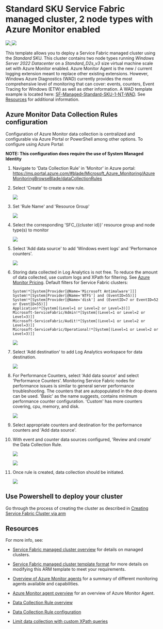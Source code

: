 # Standard SKU Service Fabric managed cluster, 2 node types with Azure Monitor enabled

<a href="https://portal.azure.com/#create/Microsoft.Template/uri/https%3A%2F%2Fraw.githubusercontent.com%2FAzure-Samples%2Fservice-fabric-cluster-templates%2Fmaster%2FSF-Managed-Standard-SKU-1-NT-AzureMonitor%2Fazuredeploy.json" target="_blank">
    <img src="http://azuredeploy.net/deploybutton.png"/>
</a>
<a href="http://armviz.io/#/?load=https%3A%2F%2Fraw.githubusercontent.com%2FAzure-Samples%2Fservice-fabric-cluster-templates%2Fmaster%2FSF-Managed-Standard-SKU-1-NT-AzureMonitor%2Fazuredeploy.json" target="_blank">
    <img src="http://armviz.io/visualizebutton.png"/>
</a>

This template allows you to deploy a Service Fabric managed cluster using the *Standard* SKU. This cluster contains two node types running *Windows Server 2022 Datacenter* on a *Standard_D2s_v3* size virtual machine scale set with Azure Monitor enabled. Azure Monitor Agent is the new / current logging extension meant to replace other existing extensions. However, Windows Azure Diagnostics (WAD) currently provides the most comprehensive level of monitoring that can cover: events, counters, Event Tracing for Windows (ETW) as well as other information. A WAD template example is located here: [SF-Managed-Standard-SKU-1-NT-WAD](../SF-Managed-Standard-SKU-1-NT-WAD). See [Resources](#resources) for additional information.

## Azure Monitor Data Collection Rules configuration

Configuration of Azure Monitor data collection is centralized and configurable via Azure Portal or PowerShell among other options. To configure using Azure Portal:

**NOTE: This configuration does require the use of System Managed Identity**

1. Navigate to 'Data Collection Rule' in 'Monitor' in Azure portal: https://ms.portal.azure.com/#blade/Microsoft_Azure_Monitoring/AzureMonitoringBrowseBlade/dataCollectionRules

2. Select 'Create' to create a new rule.

    ![](media/azure-monitor-dcr-create.png)

3. Set 'Rule Name' and 'Resource Group'

    ![](media/azure-monitor-dcr-create.2.png)

4. Select the corresponding 'SFC_{{cluster id}}' resource group and node type(s) to monitor

    ![](media/azure-monitor-dcr-create-select-scope.png)

5. Select 'Add data source' to add 'Windows event logs' and 'Performance counters'.

    ![](media/azure-monitor-dcr-create-add-source.png)

6. Storing data collected in Log Analytics is not free. To reduce the amount of data collected, use custom logs and XPath for filtering. See [Azure Monitor Pricing](https://azure.microsoft.com/en-us/pricing/details/monitor/). Default filters for Service Fabric clusters:

    ```text
    System!*[System[Provider[@Name='Microsoft Antimalware']]]
    System!*[System[Provider[@Name='NTFS'] and (EventID=55)]]
    System!*[System[Provider[@Name='disk'] and (EventID=7 or EventID=52 or EventID=55)]]
    Application!*[System[(Level=1 or Level=2 or Level=3)]]
    Microsoft-ServiceFabric/Admin!*[System[(Level=1 or Level=2 or Level=3)]]
    Microsoft-ServiceFabric/Audit!*[System[(Level=1 or Level=2 or Level=3)]]
    Microsoft-ServiceFabric/Operational!*[System[(Level=1 or Level=2 or Level=3)]]
    ```

    ![](media/azure-monitor-dcr-create-custom-events.png)

7. Select 'Add destination' to add Log Analytics workspace for data destination.

    ![](media/azure-monitor-dcr-custom-events-destination.png)


8. For Performance Counters, select 'Add data source' and select 'Performance Counters'. Monitoring Service Fabric nodes for performance issues is similar to general server performance troubleshooting. The counters that are autopopulated in the drop downs can be used. 'Basic' as the name suggests, contains minimum performance counter configuration. 'Custom' has more counters covering, cpu, memory, and disk.

    ![](media/azure-monitor-dcr-create-counters.png)

9. Select appropriate counters and destination for the performance counters and 'Add data source'.

10. With event and counter data sources configured, 'Review and create' the Data Collection Rule.

    ![](media/azure-monitor-dcr-create-dcr-review.png)

    ![](media/azure-monitor-dcr-create-review.2.png)

11. Once rule is created, data collection should be initiated.

    ![](media/azure-monitor-dcr-created.log.png)

## Use Powershell to deploy your cluster

Go through the process of creating the cluster as described in [Creating Service Fabric Cluster via arm](https://docs.microsoft.com/azure/service-fabric/service-fabric-cluster-creation-via-arm)

## Resources

For more info, see:

- [Service Fabric managed cluster overview](https://docs.microsoft.com/azure/service-fabric/overview-managed-cluster) for details on managed clusters.

- [Service Fabric managed cluster template format](https://docs.microsoft.com/azure/templates/microsoft.servicefabric/2021-05-01/managedclusters) for more details on modifying this ARM template to meet your requirements.

- [Overview of Azure Monitor agents](https://docs.microsoft.com/azure/azure-monitor/agents/agents-overview) for a summary of different monitoring agents available and capabilities.

- [Azure Monitor agent overview](https://docs.microsoft.com/azure/azure-monitor/agents/azure-monitor-agent-overview) for an overview of Azure Monitor Agent.

- [Data Collection Rule overview](https://docs.microsoft.com/azure/azure-monitor/essentials/data-collection-rule-overview)

- [Data Collection Rule configuration](https://docs.microsoft.com/azure/azure-monitor/agents/data-collection-rule-azure-monitor-agent)

- [Limit data collection with custom XPath queries](https://docs.microsoft.com/azure/azure-monitor/agents/data-collection-rule-azure-monitor-agent#limit-data-collection-with-custom-xpath-queries)